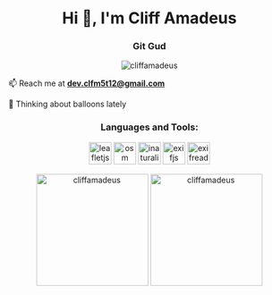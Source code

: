 <h1 align="center">Hi 👋, I'm Cliff Amadeus</h1>

<h3 align="center">Git Gud</h3>

<p align="center"> <img src="https://komarev.com/ghpvc/?username=cliffamadeus&label=Profile%20views&color=0e75b6&style=flat" alt="cliffamadeus" /> </p>

📫 Reach me at **dev.clfm5t12@gmail.com**

💭 Thinking about balloons lately


<h3 align="center">Languages and Tools:</h3>
<p align="center"> 
<a href="https://leafletjs.com" target="_blank" rel="noreferrer"><img src="https://avatars.githubusercontent.com/u/2854298?s=200&v=4" alt="leafletjs" width="40" height="40"/></a>
<a href="https://www.openstreetmap.org" target="_blank" rel="noreferrer"><img src="https://www.openstreetmap.org/assets/osm_logo-4b074077c29e100f40ee64f5177886e36b570d4cc3ab10c7b263003d09642e3f.svg" alt="osm" width="40" height="40"/></a>
<a href="https://www.inaturalist.org/pages/api+reference" target="_blank" rel="noreferrer"><img src="https://upload.wikimedia.org/wikipedia/en/7/76/INaturalist_logo.png" alt="inaturalist" width="40" height="40"/></a>
<a href="https://github.com/exif-js" target="_blank" rel="noreferrer"><img src="https://avatars.githubusercontent.com/u/12643516?s=200&v=4" alt="exifjs" width="40" height="40"/></a>
<a href="https://github.com/mattiasw/ExifReader" target="_blank" rel="noreferrer"><img src="https://cdn-icons-png.freepik.com/512/6393/6393981.png" alt="exifreader" width="40" height="40"/></a>
</p>
<!--
🌍 Check out my interactive web map here: [cliffamadeus.github.io/my-map](https://cliffamadeus.github.io/my-map)
<p align="left">
  🌍 <a href="https://cliffamadeus.github.io/my-map" target="_blank">View my interactive map</a>
</p>
<img  src="https://raw.githubusercontent.com/cliffamadeus/radar-portfolio/refs/heads/main/radar.PNG" width="300"  alt="Radar Chart" />
-->

<p align="center">
  <img src="https://github-readme-stats.vercel.app/api/top-langs?username=cliffamadeus&show_icons=true&locale=en&layout=compact" height="200" alt="cliffamadeus" />
  <img  src="https://github-readme-stats.vercel.app/api?username=cliffamadeus&show_icons=true&locale=en" height="200" alt="cliffamadeus" />
</p>
